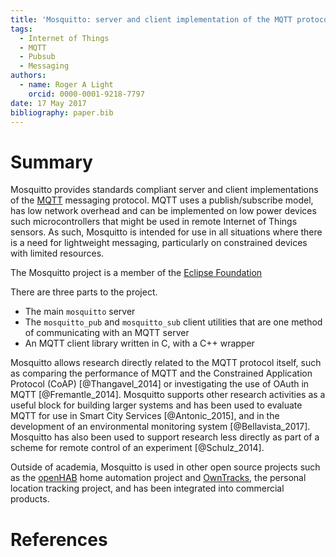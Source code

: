 ```yaml
---
title: 'Mosquitto: server and client implementation of the MQTT protocol'
tags:
  - Internet of Things
  - MQTT
  - Pubsub
  - Messaging
authors:
  - name: Roger A Light
    orcid: 0000-0001-9218-7797
date: 17 May 2017
bibliography: paper.bib
---
```


# Summary

Mosquitto provides standards compliant server and client implementations of the
[MQTT](http://mqtt.org/) messaging protocol. MQTT uses a publish/subscribe
model, has low network overhead and can be implemented on low power devices
such microcontrollers that might be used in remote Internet of Things sensors.
As such, Mosquitto is intended for use in all situations where there is a need
for lightweight messaging, particularly on constrained devices with limited
resources.

The Mosquitto project is a member of the [Eclipse Foundation](http://eclipse.org/)

There are three parts to the project.

* The main `mosquitto` server
* The `mosquitto_pub` and `mosquitto_sub` client utilities that are one method of communicating with an MQTT server
* An MQTT client library written in C, with a C++ wrapper

Mosquitto allows research directly related to the MQTT protocol itself, such as
comparing the performance of MQTT and the Constrained Application Protocol
(CoAP) [@Thangavel_2014] or investigating the use of OAuth in MQTT
[@Fremantle_2014]. Mosquitto supports other research activities as a useful
block for building larger systems and has been used to evaluate MQTT for use in
Smart City Services [@Antonic_2015], and in the development of an environmental
monitoring system [@Bellavista_2017]. Mosquitto has also been used to support
research less directly as part of a scheme for remote control of an experiment
[@Schulz_2014].

Outside of academia, Mosquitto is used in other open source projects such as
the [openHAB](http://www.openhab.org/) home automation project and
[OwnTracks](http://owntracks.org/), the personal location tracking project, and
has been integrated into commercial products.

# References

